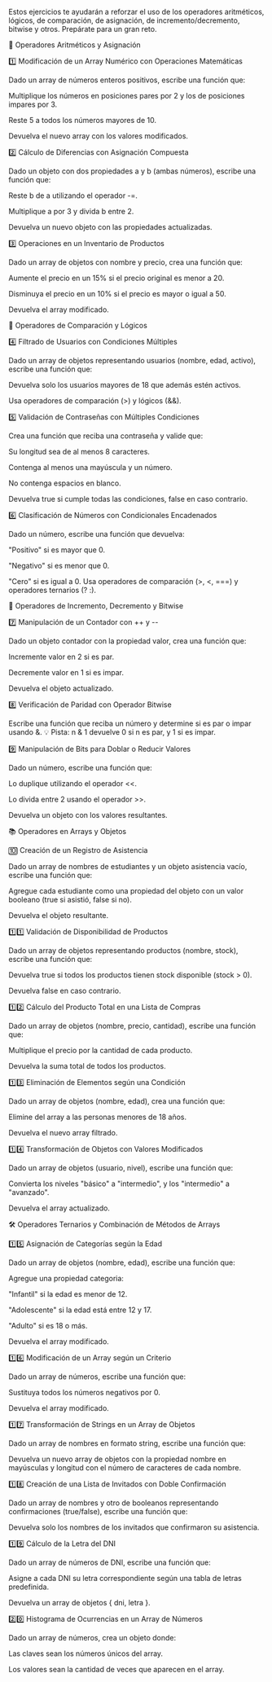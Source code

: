 Estos ejercicios te ayudarán a reforzar el uso de los operadores aritméticos, lógicos, de comparación, de asignación, de incremento/decremento, bitwise y otros. Prepárate para un gran reto.

🔢 Operadores Aritméticos y Asignación

1️⃣ Modificación de un Array Numérico con Operaciones Matemáticas

Dado un array de números enteros positivos, escribe una función que:

Multiplique los números en posiciones pares por 2 y los de posiciones impares por 3.

Reste 5 a todos los números mayores de 10.

Devuelva el nuevo array con los valores modificados.

2️⃣ Cálculo de Diferencias con Asignación Compuesta

Dado un objeto con dos propiedades a y b (ambas números), escribe una función que:

Reste b de a utilizando el operador -=.

Multiplique a por 3 y divida b entre 2.

Devuelva un nuevo objeto con las propiedades actualizadas.

3️⃣ Operaciones en un Inventario de Productos

Dado un array de objetos con nombre y precio, crea una función que:

Aumente el precio en un 15% si el precio original es menor a 20.

Disminuya el precio en un 10% si el precio es mayor o igual a 50.

Devuelva el array modificado.

🔁 Operadores de Comparación y Lógicos

4️⃣ Filtrado de Usuarios con Condiciones Múltiples

Dado un array de objetos representando usuarios (nombre, edad, activo), escribe una función que:

Devuelva solo los usuarios mayores de 18 que además estén activos.

Usa operadores de comparación (>) y lógicos (&&).

5️⃣ Validación de Contraseñas con Múltiples Condiciones

Crea una función que reciba una contraseña y valide que:

Su longitud sea de al menos 8 caracteres.

Contenga al menos una mayúscula y un número.

No contenga espacios en blanco.

Devuelva true si cumple todas las condiciones, false en caso contrario.

6️⃣ Clasificación de Números con Condicionales Encadenados

Dado un número, escribe una función que devuelva:

"Positivo" si es mayor que 0.

"Negativo" si es menor que 0.

"Cero" si es igual a 0.
Usa operadores de comparación (>, <, ===) y operadores ternarios (? :).

🔄 Operadores de Incremento, Decremento y Bitwise

7️⃣ Manipulación de un Contador con ++ y --

Dado un objeto contador con la propiedad valor, crea una función que:

Incremente valor en 2 si es par.

Decremente valor en 1 si es impar.

Devuelva el objeto actualizado.

8️⃣ Verificación de Paridad con Operador Bitwise

Escribe una función que reciba un número y determine si es par o impar usando &.
💡 Pista: n & 1 devuelve 0 si n es par, y 1 si es impar.

9️⃣ Manipulación de Bits para Doblar o Reducir Valores

Dado un número, escribe una función que:

Lo duplique utilizando el operador <<.

Lo divida entre 2 usando el operador >>.

Devuelva un objeto con los valores resultantes.

📚 Operadores en Arrays y Objetos

🔟 Creación de un Registro de Asistencia

Dado un array de nombres de estudiantes y un objeto asistencia vacío, escribe una función que:

Agregue cada estudiante como una propiedad del objeto con un valor booleano (true si asistió, false si no).

Devuelva el objeto resultante.

1️⃣1️⃣ Validación de Disponibilidad de Productos

Dado un array de objetos representando productos (nombre, stock), escribe una función que:

Devuelva true si todos los productos tienen stock disponible (stock > 0).

Devuelva false en caso contrario.

1️⃣2️⃣ Cálculo del Producto Total en una Lista de Compras

Dado un array de objetos (nombre, precio, cantidad), escribe una función que:

Multiplique el precio por la cantidad de cada producto.

Devuelva la suma total de todos los productos.

1️⃣3️⃣ Eliminación de Elementos según una Condición

Dado un array de objetos (nombre, edad), crea una función que:

Elimine del array a las personas menores de 18 años.

Devuelva el nuevo array filtrado.

1️⃣4️⃣ Transformación de Objetos con Valores Modificados

Dado un array de objetos (usuario, nivel), escribe una función que:

Convierta los niveles "básico" a "intermedio", y los "intermedio" a "avanzado".

Devuelva el array actualizado.

🛠️ Operadores Ternarios y Combinación de Métodos de Arrays

1️⃣5️⃣ Asignación de Categorías según la Edad

Dado un array de objetos (nombre, edad), escribe una función que:

Agregue una propiedad categoria:

"Infantil" si la edad es menor de 12.

"Adolescente" si la edad está entre 12 y 17.

"Adulto" si es 18 o más.

Devuelva el array modificado.

1️⃣6️⃣ Modificación de un Array según un Criterio

Dado un array de números, escribe una función que:

Sustituya todos los números negativos por 0.

Devuelva el array modificado.

1️⃣7️⃣ Transformación de Strings en un Array de Objetos

Dado un array de nombres en formato string, escribe una función que:

Devuelva un nuevo array de objetos con la propiedad nombre en mayúsculas y longitud con el número de caracteres de cada nombre.

1️⃣8️⃣ Creación de una Lista de Invitados con Doble Confirmación

Dado un array de nombres y otro de booleanos representando confirmaciones (true/false), escribe una función que:

Devuelva solo los nombres de los invitados que confirmaron su asistencia.

1️⃣9️⃣ Cálculo de la Letra del DNI

Dado un array de números de DNI, escribe una función que:

Asigne a cada DNI su letra correspondiente según una tabla de letras predefinida.

Devuelva un array de objetos { dni, letra }.

2️⃣0️⃣ Histograma de Ocurrencias en un Array de Números

Dado un array de números, crea un objeto donde:

Las claves sean los números únicos del array.

Los valores sean la cantidad de veces que aparecen en el array.